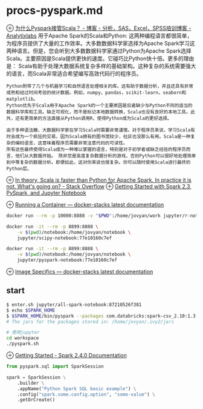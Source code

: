 # procs-pyspark.md
⊕ [为什么Pyspark接管Scala？ - 博客 - 分析，SAS，Excel，SPSS培训博客 - Analytixlabs](https://www.analytixlabs.co.in/blog/2018/02/27/pyspark-taking-scala/)
    用于Apache Spark的Scala和Python: 这两种编程语言都很简单，为程序员提供了大量的工作效率。大多数数据科学家选择为Apache Spark学习这两种语言。但是，您会听到大多数数据科学家通过Python为Apache Spark选择Scala。主要原因是Scala提供更快的速度。它碰巧比Python快十倍。更多的理由是： Scala有助于处理大数据系统复杂多样的基础架构。这种复杂的系统需要强大的语言，而Scala非常适合希望编写高效代码行的程序员。

    Python附带了几个与机器学习和自然语言处理相关的库。这有助于数据分析，并且还具有非常成熟和经过时间考验的统计数据。例如，numpy，pandas，scikit-learn，seaborn和matplotlib。
    Python优先于Scala用于Apache Spark的一个主要原因是后者缺少与Python不同的适当的数据科学库和工具。缺乏可视化，而不是标记本地数据转换，Scala也没有良好的本地工具。此外，还有更简单的方法直接从Python调用R，使得Python成为Scala的更好选择。

    由于多种语法糖，大数据科学家在学习Scala时需要非常谨慎。对于程序员来说，学习Scala有时会成为一个疯狂的交易，因为Scala拥有的图书馆较少，社区也没那么有用。Scala是一种复杂的编码语言，这意味着程序员需要非常注意代码的可读性。
    所有这些最终使得Scala成为一种难以掌握的语言，特别是对于初学者或缺乏经验的程序员而言，他们从大数据开始。 除非您是高度复杂数据分析的游戏，否则Python可以很好地处理简单到中等复杂的数据分析。即便如此，这对你来说也很复杂。你可以随时使用Scala进行最终的Python层。

⊕ [In theory, Scala is faster than Python for Apache Spark. In practice it is not. What's going on? - Stack Overflow](https://stackoverflow.com/questions/52713466/in-theory-scala-is-faster-than-python-for-apache-spark-in-practice-it-is-not)
⊕ [Getting Started with Spark 2.3, PySpark, and Jupyter Notebook](https://medium.com/@FrissonAI/getting-started-with-spark-2-3-pyspark-and-jupyter-notebook-eb99c0a5050e)

⊕ [Running a Container — docker-stacks latest documentation](https://jupyter-docker-stacks.readthedocs.io/en/latest/using/running.html)

```sh
docker run --rm -p 10000:8888 -v "$PWD":/home/jovyan/work jupyter/r-notebook:e5c5a7d3e52d

docker run -it --rm -p 8899:8888 \
    -v $(pwd)/notebook:/home/jovyan/notebook \
    jupyter/scipy-notebook:77e10160c7ef

docker run -it --rm -p 8899:8888 \
    -v $(pwd)/notebook:/home/jovyan/notebook \
    jupyter/pyspark-notebook:77e10160c7ef    
```

⊕ [Image Specifics — docker-stacks latest documentation](https://jupyter-docker-stacks.readthedocs.io/en/latest/using/specifics.html)

## start
```sh
$ enter.sh jupyter/all-spark-notebook:87210526f381
$ echo $SPARK_HOME
$ $SPARK_HOME/bin/pyspark --packages com.databricks:spark-csv_2.10:1.3.0
# The jars for the packages stored in: /home/jovyan/.ivy2/jars

# 使用jupyter
cd workspace
./pyspark.sh
```

⊕ [Getting Started - Spark 2.4.0 Documentation](https://spark.apache.org/docs/latest/sql-getting-started.html)

```python
from pyspark.sql import SparkSession

spark = SparkSession \
    .builder \
    .appName("Python Spark SQL basic example") \
    .config("spark.some.config.option", "some-value") \
    .getOrCreate()
```



